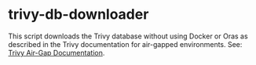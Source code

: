 # trivy-db-downloader
This script downloads the Trivy database without using Docker or Oras as described in the Trivy documentation for air-gapped environments. See: [Trivy Air-Gap Documentation](https://aquasecurity.github.io/trivy/v0.42/docs/advanced/air-gap/#transfer-the-db-files-into-the-air-gapped-environment).
